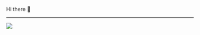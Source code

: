 Hi there 👋

----------------

![](https://komarev.com/ghpvc/?username=andonynt&style=for-the-badge)
